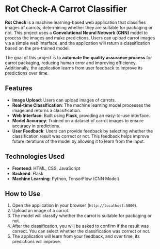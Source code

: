 # Rot Check-A Carrot Classifier

**Rot Check** is a machine learning-based web application that classifies images of carrots, determining whether they are suitable for packaging or not. This project uses a **Convolutional Neural Network (CNN)** model to process the images and make predictions. Users can upload carrot images via a simple web interface, and the application will return a classification based on the pre-trained model.

The goal of this project is to **automate the quality assurance process** for carrot packaging, reducing human error and improving efficiency. Additionally, the application learns from user feedback to improve its predictions over time.

## Features

- **Image Upload**: Users can upload images of carrots.
- **Real-time Classification**: The machine learning model processes the image and returns a classification.
- **Web Interface**: Built using **Flask**, providing an easy-to-use interface.
- **Model Accuracy**: Trained on a dataset of carrot images to ensure accuracy in predictions.
- **User Feedback**: Users can provide feedback by selecting whether the classification result was correct or not. This feedback helps improve future iterations of the model by allowing it to learn from the input.
  
## Technologies Used

- **Frontend**: HTML, CSS, JavaScript
- **Backend**: Flask
- **Machine Learning**: Python, TensorFlow (CNN Model)

## How to Use

1. Open the application in your browser (`http://localhost:5000`).
2. Upload an image of a carrot.
3. The model will classify whether the carrot is suitable for packaging or not.
4. After the classification, you will be asked to confirm if the result was correct. You can select whether the classification was correct or not.
5. The application will learn from your feedback, and over time, its predictions will improve.

